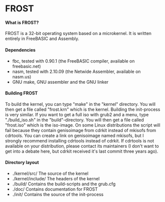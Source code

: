 FROST
======

#### What is FROST? ####
FROST is a 32-bit operating system based on a microkernel. It is written
entirely in FreeBASIC and Assembly.

#### Dependencies ####
- fbc, tested with 0.90.1 (the FreeBASIC compiler, available on freebasic.net)
- nasm, tested with 2.10.09 (the Netwide Assembler, available on nasm.us)
- GNU make, GNU assembler and the GNU linker

#### Building FROST ####
To build the kernel, you can type "make" in the "kernel" directory. You will then
get a file called "frost.krn" which is the kernel.
Building the init-process is very similar.
If you want to get a full iso with grub2 and a menu, type "./build_iso.sh" in
the "build"-directory. You will then get a file called "frost.iso" which is
the iso-image.
On some Linux distributions the script will fail because they contain
genisoimage from cdrkit instead of mkisofs from cdrtools. You can create
a link on genisoimage named mkisofs, but I strongly recommend installing
cdrtools instead of cdrkit. If cdrtools is not available on your distribution,
please contact its maintainers (I don't want to get into a debate here, but
cdrkit received it's last commit three years ago).

#### Directory layout ####

- ./kernel/src/              The source of the kernel
- ./kernel/include/          The headers of the kernel
- ./build/                   Contains the build-scripts and the grub.cfg
- ./doc/                     Contains documentation for FROST
- ./init/                    Contains the source of the init-process
